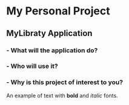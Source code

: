 # My Personal Project

## MyLibraty Application

###  - What will the application do?  ###
    
###  - Who will use it? ###

### - Why is this project of interest to you? ###

An example of text with **bold** and *italic* fonts.  
